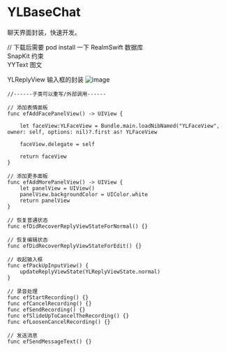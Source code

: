 # YLBaseChat
聊天界面封装，快速开发。

// 下载后需要 pod install 一下 
RealmSwift   数据库      
SnapKit      约束  
YYText       图文   


YLReplyView 输入框的封装
![image](https://github.com/zhuyunlongYL/YLBaseChat/blob/master/RImage/1.png)


    //------子类可以重写/外部调用------
    
    // 添加表情面板
    func efAddFacePanelView() -> UIView {
        
        let faceView:YLFaceView = Bundle.main.loadNibNamed("YLFaceView", owner: self, options: nil)?.first as! YLFaceView
        
        faceView.delegate = self
        
        return faceView
    }
    
    // 添加更多面板
    func efAddMorePanelView() -> UIView {
        let panelView = UIView()
        panelView.backgroundColor = UIColor.white
        return panelView
    }
    
    // 恢复普通状态
    func efDidRecoverReplyViewStateForNormal() {}
    
    // 恢复编辑状态
    func efDidRecoverReplyViewStateForEdit() {}
    
    // 收起输入框
    func efPackUpInputView() {
        updateReplyViewState(YLReplyViewState.normal)
    }
    
    // 录音处理
    func efStartRecording() {}
    func efCancelRecording() {}
    func efSendRecording() {}
    func efSlideUpToCancelTheRecording() {}
    func efLoosenCancelRecording() {}
    
    // 发送消息
    func efSendMessageText() {}

